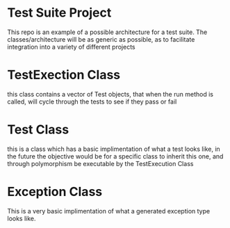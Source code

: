 # Test Suite Project

This repo is an example of a possible architecture for a test suite.  The classes/architecture will be as generic as possible, as to facilitate
integration into a variety of different projects

# TestExection Class
this class contains a vector of Test objects, that when the run method is called, will cycle through the tests to see if they pass or fail

# Test Class
this is a class which has a basic implimentation of what a test looks like, in the future the objective would be for a specific
class to inherit this one, and through polymorphism be executable by the TestExecution Class

# Exception Class
This is a very basic implimentation of what a generated exception type looks like.
